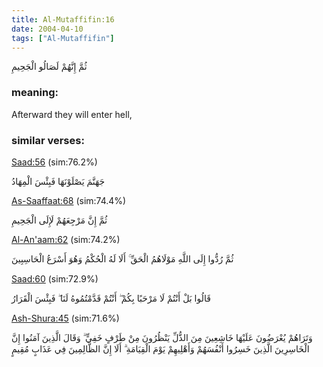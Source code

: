 ```yaml
---
title: Al-Mutaffifin:16
date: 2004-04-10
tags: ["Al-Mutaffifin"]
---
```

ثُمَّ إِنَّهُمْ لَصَالُو الْجَحِيمِ
### meaning: 
Afterward they will enter hell,
### similar verses: 

[Saad:56](/38/56) (sim:76.2%)

جَهَنَّمَ يَصْلَوْنَهَا فَبِئْسَ الْمِهَادُ

[As-Saaffaat:68](/37/68) (sim:74.4%)

ثُمَّ إِنَّ مَرْجِعَهُمْ لَإِلَى الْجَحِيمِ

[Al-An'aam:62](/6/62) (sim:74.2%)

ثُمَّ رُدُّوا إِلَى اللَّهِ مَوْلَاهُمُ الْحَقِّ ۚ أَلَا لَهُ الْحُكْمُ وَهُوَ أَسْرَعُ الْحَاسِبِينَ

[Saad:60](/38/60) (sim:72.9%)

قَالُوا بَلْ أَنْتُمْ لَا مَرْحَبًا بِكُمْ ۖ أَنْتُمْ قَدَّمْتُمُوهُ لَنَا ۖ فَبِئْسَ الْقَرَارُ

[Ash-Shura:45](/42/45) (sim:71.6%)

وَتَرَاهُمْ يُعْرَضُونَ عَلَيْهَا خَاشِعِينَ مِنَ الذُّلِّ يَنْظُرُونَ مِنْ طَرْفٍ خَفِيٍّ ۗ وَقَالَ الَّذِينَ آمَنُوا إِنَّ الْخَاسِرِينَ الَّذِينَ خَسِرُوا أَنْفُسَهُمْ وَأَهْلِيهِمْ يَوْمَ الْقِيَامَةِ ۗ أَلَا إِنَّ الظَّالِمِينَ فِي عَذَابٍ مُقِيمٍ

